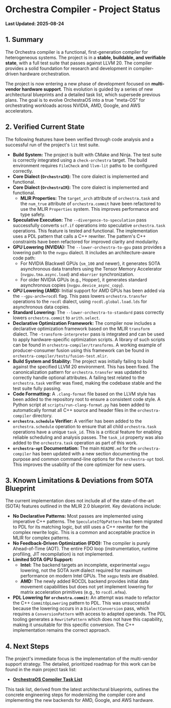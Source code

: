 # Orchestra Compiler - Project Status

**Last Updated: 2025-08-24**

## 1. Summary

The Orchestra compiler is a functional, first-generation compiler for heterogeneous systems. The project is in a **stable, buildable, and verifiable state**, with a full test suite that passes against LLVM 20. The compiler provides a solid foundation for research and development in compiler-driven hardware orchestration.

The project is now entering a new phase of development focused on **multi-vendor hardware support**. This evolution is guided by a series of new architectural blueprints and a detailed task list, which supersede previous plans. The goal is to evolve OrchestraOS into a true "meta-OS" for orchestrating workloads across NVIDIA, AMD, Google, and AWS accelerators.

## 2. Verified Current State

The following features have been verified through code analysis and a successful run of the project's `lit` test suite.

*   **Build System:** The project is built with CMake and Ninja. The test suite is correctly integrated using a `check-orchestra` target. The build environment requires `FileCheck` and `llvm-lit` paths to be configured correctly.
*   **Core Dialect (`OrchestraIR`):** The core dialect is implemented and functional.
*   **Core Dialect (`OrchestraIR`):** The core dialect is implemented and functional.
    *   **MLIR Properties:** The `target_arch` attribute of `orchestra.task` and the `num_true` attribute of `orchestra.commit` have been refactored to use the MLIR `Properties` system. This improves performance and type safety.
*   **Speculative Execution:** The `--divergence-to-speculation` pass successfully converts `scf.if` operations into speculative `orchestra.task` operations. This feature is tested and functional. The implementation uses a PDL pattern that calls a C++ rewriter. The pattern's C++ constraints have been refactored for improved clarity and modularity.
*   **GPU Lowering (NVIDIA):** The `--lower-orchestra-to-gpu` pass provides a lowering path to the `nvgpu` dialect. It includes an architecture-aware code path:
    *   For NVIDIA Blackwell GPUs (`sm_100` and newer), it generates SOTA asynchronous data transfers using the Tensor Memory Accelerator (`nvgpu.tma.async.load`) and `mbarrier` synchronization.
    *   For older NVIDIA GPUs (e.g., Hopper), it generates standard asynchronous copies (`nvgpu.device_async_copy`).
*   **GPU Lowering (AMD):** Initial support for AMD GPUs has been added via the `--gpu-arch=rocdl` flag. This pass lowers `orchestra.transfer` operations to the `rocdl` dialect, using `rocdl.global.load.lds` for asynchronous data copies.
*   **Standard Lowering:** The `--lower-orchestra-to-standard` pass correctly lowers `orchestra.commit` to `arith.select`.
*   **Declarative Optimization Framework:** The compiler now includes a declarative optimization framework based on the MLIR `transform` dialect. The `-transform-interpreter` pass is integrated and can be used to apply hardware-specific optimization scripts. A library of such scripts can be found in `orchestra-compiler/transforms`. A working example of producer-consumer fusion using this framework can be found in `orchestra-compiler/tests/fusion-test.mlir`.
*   **Build System and Stability:** The project was initially failing to build against the specified LLVM 20 environment. This has been fixed. The canonicalization pattern for `orchestra.transfer` was updated to correctly handle optional attributes. A failing test related to the `orchestra.task` verifier was fixed, making the codebase stable and the test suite fully passing.
*   **Code Formatting:** A `.clang-format` file based on the LLVM style has been added to the repository root to ensure a consistent code style. A Python script at `scripts/run-clang-format.py` has been added to automatically format all C++ source and header files in the `orchestra-compiler` directory.
*   **`orchestra.schedule` Verifier:** A verifier has been added to the `orchestra.schedule` operation to ensure that all child `orchestra.task` operations have a unique `task_id`. This is a critical feature for enabling reliable scheduling and analysis passes. The `task_id` property was also added to the `orchestra.task` operation as part of this work.
*   **`orchestra-opt` Documentation:** The main `README.md` for the `orchestra-compiler` has been updated with a new section documenting the purpose and common command-line options for the `orchestra-opt` tool. This improves the usability of the core optimizer for new users.

## 3. Known Limitations & Deviations from SOTA Blueprint

The current implementation does not include all of the state-of-the-art (SOTA) features outlined in the MLIR 2.0 blueprint. Key deviations include:

*   **No Declarative Patterns:** Most passes are implemented using imperative C++ patterns. The `SpeculateIfOpPattern` has been migrated to PDL for its matching logic, but still uses a C++ rewriter for the complex rewrite logic. This is a common and acceptable practice in MLIR for complex patterns.
*   **No Feedback-Driven Optimization (FDO):** The compiler is purely Ahead-of-Time (AOT). The entire FDO loop (instrumentation, runtime profiling, JIT recompilation) is not implemented.
*   **Limited SOTA GPU Support:**
    *   **Intel:** The backend targets an incomplete, experimental `xegpu` lowering, not the SOTA `XeVM` dialect required for maximum performance on modern Intel GPUs. The `xegpu` tests are disabled.
    *   **AMD:** The newly added ROCDL backend provides initial data movement capabilities but does not yet implement lowering for matrix acceleration primitives (e.g., to `rocdl.mfma`).
*   **PDL Lowering for `orchestra.commit`:** An attempt was made to refactor the C++ `CommitOpLowering` pattern to PDL. This was unsuccessful because the lowering occurs in a `DialectConversion` pass, which requires a `ConversionPattern` with access to adapted operands. The PDL tooling generates a `RewritePattern` which does not have this capability, making it unsuitable for this specific conversion. The C++ implementation remains the correct approach.

## 4. Next Steps

The project's immediate focus is the implementation of the multi-vendor support strategy. The detailed, prioritized roadmap for this work can be found in the main project task list:

*   **[OrchestraOS Compiler Task List](./to_do.md)**

This task list, derived from the latest architectural blueprints, outlines the concrete engineering steps for modernizing the compiler core and implementing the new backends for AMD, Google, and AWS hardware.
